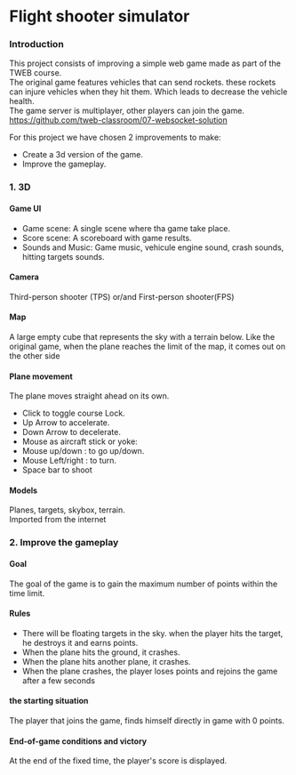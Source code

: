 # Flight shooter simulator

### Introduction

This project consists of improving a simple web game made as part of the TWEB course.  
The original game features vehicles that can send rockets. these rockets can injure vehicles when they hit them. Which leads to decrease the vehicle health.  
The game server is multiplayer, other players can join the game.  
https://github.com/tweb-classroom/07-websocket-solution

For this project we have chosen 2 improvements to make: 
- Create a 3d version of the game.
- Improve the gameplay.


### 1. 3D
#### Game UI 
  - Game scene: A single scene where tha game take place.  
  - Score scene: A scoreboard with game results.  
  - Sounds and Music: Game music, vehicule engine sound, crash sounds, hitting targets sounds.
  
#### Camera
Third-person shooter (TPS) or/and First-person shooter(FPS)

#### Map
A large empty cube that represents the sky with a terrain below.
Like the original game, when the plane reaches the limit of the map, it comes out on the other side

#### Plane movement

The plane moves straight ahead on its own.
- Click to toggle course Lock.
- Up Arrow to accelerate.
- Down Arrow to decelerate.
- Mouse as aircraft stick or yoke:
- Mouse up/down : to go up/down.
- Mouse Left/right : to turn.
- Space bar to shoot

#### Models
Planes, targets, skybox, terrain.   
Imported from the  internet 

### 2. Improve the gameplay

#### Goal 
The goal of the game is to gain the maximum number of points within the time limit.

#### Rules
- There will be floating targets in the sky. when the player hits the target, he destroys it and earns points.
- When the plane hits the ground, it crashes.
- When the plane hits another plane, it crashes.
- When the plane crashes, the player loses points and rejoins the game after a few seconds

#### the starting situation 
The player that joins the game, finds himself directly in game with 0 points.

#### End-of-game conditions and victory
At the end of the fixed time, the player's score is displayed.
